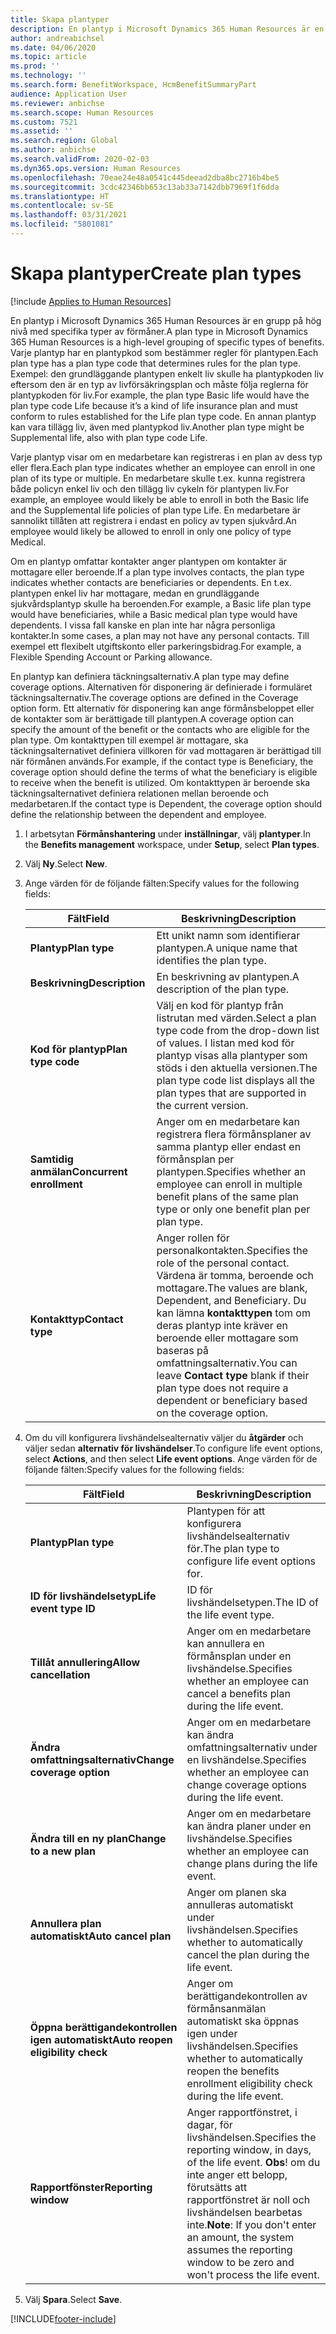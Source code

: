```yaml
---
title: Skapa plantyper
description: En plantyp i Microsoft Dynamics 365 Human Resources är en grupp på hög nivå med specifika typer av förmåner. Varje plantyp har en plantypkod som bestämmer regler för plantypen.
author: andreabichsel
ms.date: 04/06/2020
ms.topic: article
ms.prod: ''
ms.technology: ''
ms.search.form: BenefitWorkspace, HcmBenefitSummaryPart
audience: Application User
ms.reviewer: anbichse
ms.search.scope: Human Resources
ms.custom: 7521
ms.assetid: ''
ms.search.region: Global
ms.author: anbichse
ms.search.validFrom: 2020-02-03
ms.dyn365.ops.version: Human Resources
ms.openlocfilehash: 70eae24e48a0541c445deead2dba8bc2716b4be5
ms.sourcegitcommit: 3cdc42346bb653c13ab33a7142dbb7969f1f6dda
ms.translationtype: HT
ms.contentlocale: sv-SE
ms.lasthandoff: 03/31/2021
ms.locfileid: "5801081"
---
```

# <a name="create-plan-types"></a><span data-ttu-id="0cc33-104">Skapa plantyper</span><span class="sxs-lookup"><span data-stu-id="0cc33-104">Create plan types</span></span>

[!include [Applies to Human Resources](../includes/applies-to-hr.md)]

<span data-ttu-id="0cc33-105">En plantyp i Microsoft Dynamics 365 Human Resources är en grupp på hög nivå med specifika typer av förmåner.</span><span class="sxs-lookup"><span data-stu-id="0cc33-105">A plan type in Microsoft Dynamics 365 Human Resources is a high-level grouping of specific types of benefits.</span></span> <span data-ttu-id="0cc33-106">Varje plantyp har en plantypkod som bestämmer regler för plantypen.</span><span class="sxs-lookup"><span data-stu-id="0cc33-106">Each plan type has a plan type code that determines rules for the plan type.</span></span> <span data-ttu-id="0cc33-107">Exempel: den grundläggande plantypen enkelt liv skulle ha plantypkoden liv eftersom den är en typ av livförsäkringsplan och måste följa reglerna för plantypkoden för liv.</span><span class="sxs-lookup"><span data-stu-id="0cc33-107">For example, the plan type Basic life would have the plan type code Life because it’s a kind of life insurance plan and must conform to rules established for the Life plan type code.</span></span> <span data-ttu-id="0cc33-108">En annan plantyp kan vara tillägg liv, även med plantypkod liv.</span><span class="sxs-lookup"><span data-stu-id="0cc33-108">Another plan type might be Supplemental life, also with plan type code Life.</span></span>

<span data-ttu-id="0cc33-109">Varje plantyp visar om en medarbetare kan registreras i en plan av dess typ eller flera.</span><span class="sxs-lookup"><span data-stu-id="0cc33-109">Each plan type indicates whether an employee can enroll in one plan of its type or multiple.</span></span> <span data-ttu-id="0cc33-110">En medarbetare skulle t.ex. kunna registrera både policyn enkel liv och den tillägg liv cykeln för plantypen liv.</span><span class="sxs-lookup"><span data-stu-id="0cc33-110">For example, an employee would likely be able to enroll in both the Basic life and the Supplemental life policies of plan type Life.</span></span> <span data-ttu-id="0cc33-111">En medarbetare är sannolikt tillåten att registrera i endast en policy av typen sjukvård.</span><span class="sxs-lookup"><span data-stu-id="0cc33-111">An employee would likely be allowed to enroll in only one policy of type Medical.</span></span>

<span data-ttu-id="0cc33-112">Om en plantyp omfattar kontakter anger plantypen om kontakter är mottagare eller beroende.</span><span class="sxs-lookup"><span data-stu-id="0cc33-112">If a plan type involves contacts, the plan type indicates whether contacts are beneficiaries or dependents.</span></span> <span data-ttu-id="0cc33-113">En t.ex. plantypen enkel liv har mottagare, medan en grundläggande sjukvårdsplantyp skulle ha beroenden.</span><span class="sxs-lookup"><span data-stu-id="0cc33-113">For example, a Basic life plan type would have beneficiaries, while a Basic medical plan type would have dependents.</span></span> <span data-ttu-id="0cc33-114">I vissa fall kanske en plan inte har några personliga kontakter.</span><span class="sxs-lookup"><span data-stu-id="0cc33-114">In some cases, a plan may not have any personal contacts.</span></span> <span data-ttu-id="0cc33-115">Till exempel ett flexibelt utgiftskonto eller parkeringsbidrag.</span><span class="sxs-lookup"><span data-stu-id="0cc33-115">For example, a Flexible Spending Account or Parking allowance.</span></span>

<span data-ttu-id="0cc33-116">En plantyp kan definiera täckningsalternativ.</span><span class="sxs-lookup"><span data-stu-id="0cc33-116">A plan type may define coverage options.</span></span> <span data-ttu-id="0cc33-117">Alternativen för disponering är definierade i formuläret täckningsalternativ.</span><span class="sxs-lookup"><span data-stu-id="0cc33-117">The coverage options are defined in the Coverage option form.</span></span> <span data-ttu-id="0cc33-118">Ett alternativ för disponering kan ange förmånsbeloppet eller de kontakter som är berättigade till plantypen.</span><span class="sxs-lookup"><span data-stu-id="0cc33-118">A coverage option can specify the amount of the benefit or the contacts who are eligible for the plan type.</span></span> <span data-ttu-id="0cc33-119">Om kontakttypen till exempel är mottagare, ska täckningsalternativet definiera villkoren för vad mottagaren är berättigad till när förmånen används.</span><span class="sxs-lookup"><span data-stu-id="0cc33-119">For example, if the contact type is Beneficiary, the coverage option should define the terms of what the beneficiary is eligible to receive when the benefit is utilized.</span></span> <span data-ttu-id="0cc33-120">Om kontakttypen är beroende ska täckningsalternativet definiera relationen mellan beroende och medarbetaren.</span><span class="sxs-lookup"><span data-stu-id="0cc33-120">If the contact type is Dependent, the coverage option should define the relationship between the dependent and employee.</span></span> 

1. <span data-ttu-id="0cc33-121">I arbetsytan **Förmånshantering** under **inställningar**, välj **plantyper**.</span><span class="sxs-lookup"><span data-stu-id="0cc33-121">In the **Benefits management** workspace, under **Setup**, select **Plan types**.</span></span>

2. <span data-ttu-id="0cc33-122">Välj **Ny**.</span><span class="sxs-lookup"><span data-stu-id="0cc33-122">Select **New**.</span></span>

3. <span data-ttu-id="0cc33-123">Ange värden för de följande fälten:</span><span class="sxs-lookup"><span data-stu-id="0cc33-123">Specify values for the following fields:</span></span>

   | <span data-ttu-id="0cc33-124">Fält</span><span class="sxs-lookup"><span data-stu-id="0cc33-124">Field</span></span> | <span data-ttu-id="0cc33-125">Beskrivning</span><span class="sxs-lookup"><span data-stu-id="0cc33-125">Description</span></span> |
   | --- | --- |
   | <span data-ttu-id="0cc33-126">**Plantyp**</span><span class="sxs-lookup"><span data-stu-id="0cc33-126">**Plan type**</span></span> | <span data-ttu-id="0cc33-127">Ett unikt namn som identifierar plantypen.</span><span class="sxs-lookup"><span data-stu-id="0cc33-127">A unique name that identifies the plan type.</span></span> |
   | <span data-ttu-id="0cc33-128">**Beskrivning**</span><span class="sxs-lookup"><span data-stu-id="0cc33-128">**Description**</span></span> | <span data-ttu-id="0cc33-129">En beskrivning av plantypen.</span><span class="sxs-lookup"><span data-stu-id="0cc33-129">A description of the plan type.</span></span> |
   | <span data-ttu-id="0cc33-130">**Kod för plantyp**</span><span class="sxs-lookup"><span data-stu-id="0cc33-130">**Plan type code**</span></span> | <span data-ttu-id="0cc33-131">Välj en kod för plantyp från listrutan med värden.</span><span class="sxs-lookup"><span data-stu-id="0cc33-131">Select a plan type code from the drop-down list of values.</span></span> <span data-ttu-id="0cc33-132">I listan med kod för plantyp visas alla plantyper som stöds i den aktuella versionen.</span><span class="sxs-lookup"><span data-stu-id="0cc33-132">The plan type code list displays all the plan types that are supported in the current version.</span></span> |
   | <span data-ttu-id="0cc33-133">**Samtidig anmälan**</span><span class="sxs-lookup"><span data-stu-id="0cc33-133">**Concurrent enrollment**</span></span> | <span data-ttu-id="0cc33-134">Anger om en medarbetare kan registrera flera förmånsplaner av samma plantyp eller endast en förmånsplan per plantypen.</span><span class="sxs-lookup"><span data-stu-id="0cc33-134">Specifies whether an employee can enroll in multiple benefit plans of the same plan type or only one benefit plan per plan type.</span></span> |
   | <span data-ttu-id="0cc33-135">**Kontakttyp**</span><span class="sxs-lookup"><span data-stu-id="0cc33-135">**Contact type**</span></span> | <span data-ttu-id="0cc33-136">Anger rollen för personalkontakten.</span><span class="sxs-lookup"><span data-stu-id="0cc33-136">Specifies the role of the personal contact.</span></span> <span data-ttu-id="0cc33-137">Värdena är tomma, beroende och mottagare.</span><span class="sxs-lookup"><span data-stu-id="0cc33-137">The values are blank, Dependent, and Beneficiary.</span></span> <span data-ttu-id="0cc33-138">Du kan lämna **kontakttypen** tom om deras plantyp inte kräver en beroende eller mottagare som baseras på omfattningsalternativ.</span><span class="sxs-lookup"><span data-stu-id="0cc33-138">You can leave **Contact type** blank if their plan type does not require a dependent or beneficiary based on the coverage option.</span></span> |

4. <span data-ttu-id="0cc33-139">Om du vill konfigurera livshändelsealternativ väljer du **åtgärder** och väljer sedan **alternativ för livshändelser**.</span><span class="sxs-lookup"><span data-stu-id="0cc33-139">To configure life event options, select **Actions**, and then select **Life event options**.</span></span> <span data-ttu-id="0cc33-140">Ange värden för de följande fälten:</span><span class="sxs-lookup"><span data-stu-id="0cc33-140">Specify values for the following fields:</span></span>

   | <span data-ttu-id="0cc33-141">Fält</span><span class="sxs-lookup"><span data-stu-id="0cc33-141">Field</span></span> | <span data-ttu-id="0cc33-142">Beskrivning</span><span class="sxs-lookup"><span data-stu-id="0cc33-142">Description</span></span> |
   | --- | --- |
   | <span data-ttu-id="0cc33-143">**Plantyp**</span><span class="sxs-lookup"><span data-stu-id="0cc33-143">**Plan type**</span></span> | <span data-ttu-id="0cc33-144">Plantypen för att konfigurera livshändelsealternativ för.</span><span class="sxs-lookup"><span data-stu-id="0cc33-144">The plan type to configure life event options for.</span></span> |
   | <span data-ttu-id="0cc33-145">**ID för livshändelsetyp**</span><span class="sxs-lookup"><span data-stu-id="0cc33-145">**Life event type ID**</span></span> | <span data-ttu-id="0cc33-146">ID för livshändelsetypen.</span><span class="sxs-lookup"><span data-stu-id="0cc33-146">The ID of the life event type.</span></span> |
   | <span data-ttu-id="0cc33-147">**Tillåt annullering**</span><span class="sxs-lookup"><span data-stu-id="0cc33-147">**Allow cancellation**</span></span> | <span data-ttu-id="0cc33-148">Anger om en medarbetare kan annullera en förmånsplan under en livshändelse.</span><span class="sxs-lookup"><span data-stu-id="0cc33-148">Specifies whether an employee can cancel a benefits plan during the life event.</span></span> |
   | <span data-ttu-id="0cc33-149">**Ändra omfattningsalternativ**</span><span class="sxs-lookup"><span data-stu-id="0cc33-149">**Change coverage option**</span></span> | <span data-ttu-id="0cc33-150">Anger om en medarbetare kan ändra omfattningsalternativ under en livshändelse.</span><span class="sxs-lookup"><span data-stu-id="0cc33-150">Specifies whether an employee can change coverage options during the life event.</span></span> |
   | <span data-ttu-id="0cc33-151">**Ändra till en ny plan**</span><span class="sxs-lookup"><span data-stu-id="0cc33-151">**Change to a new plan**</span></span> | <span data-ttu-id="0cc33-152">Anger om en medarbetare kan ändra planer under en livshändelse.</span><span class="sxs-lookup"><span data-stu-id="0cc33-152">Specifies whether an employee can change plans during the life event.</span></span> |
   | <span data-ttu-id="0cc33-153">**Annullera plan automatiskt**</span><span class="sxs-lookup"><span data-stu-id="0cc33-153">**Auto cancel plan**</span></span> | <span data-ttu-id="0cc33-154">Anger om planen ska annulleras automatiskt under livshändelsen.</span><span class="sxs-lookup"><span data-stu-id="0cc33-154">Specifies whether to automatically cancel the plan during the life event.</span></span> |
   | <span data-ttu-id="0cc33-155">**Öppna berättigandekontrollen igen automatiskt**</span><span class="sxs-lookup"><span data-stu-id="0cc33-155">**Auto reopen eligibility check**</span></span> | <span data-ttu-id="0cc33-156">Anger om berättigandekontrollen av förmånsanmälan automatiskt ska öppnas igen under livshändelsen.</span><span class="sxs-lookup"><span data-stu-id="0cc33-156">Specifies whether to automatically reopen the benefits enrollment eligibility check during the life event.</span></span> |
   | <span data-ttu-id="0cc33-157">**Rapportfönster**</span><span class="sxs-lookup"><span data-stu-id="0cc33-157">**Reporting window**</span></span> | <span data-ttu-id="0cc33-158">Anger rapportfönstret, i dagar, för livshändelsen.</span><span class="sxs-lookup"><span data-stu-id="0cc33-158">Specifies the reporting window, in days, of the life event.</span></span> <span data-ttu-id="0cc33-159">**Obs**! om du inte anger ett belopp, förutsätts att rapportfönstret är noll och livshändelsen bearbetas inte.</span><span class="sxs-lookup"><span data-stu-id="0cc33-159">**Note**: If you don't enter an amount, the system assumes the reporting window to be zero and won't process the life event.</span></span> |

5. <span data-ttu-id="0cc33-160">Välj **Spara**.</span><span class="sxs-lookup"><span data-stu-id="0cc33-160">Select **Save**.</span></span> 


[!INCLUDE[footer-include](../includes/footer-banner.md)]